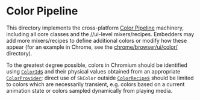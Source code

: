 # Color Pipeline

This directory implements the cross-platform
[Color Pipeline](http://go/chrome-color-pipeline) machinery, including all core
classes and the //ui-level mixers/recipes. Embedders may add more mixers/recipes
to define additional colors or modify how these appear (for an example in
Chrome, see the [chrome/browser/ui/color/](/chrome/browser/ui/color/)
directory).

To the greatest degree possible, colors in Chromium should be identified using
[`ColorId`s](color_id.h) and their physical values obtained from an appropriate
[`ColorProvider`](color_provider.h); direct use of `SkColor` outside
[`ColorRecipe`s](color_recipe.h) should be limited to colors which are
necessarily transient, e.g. colors based on a current animation state or colors
sampled dynamically from playing media.
